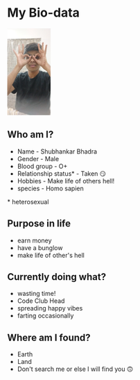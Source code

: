 # My Bio-data

<img src="../Images/shubhankar_2.jpg"  height="200">


## Who am I?
- Name - Shubhankar Bhadra
- Gender - Male
- Blood group - O+
- Relationship status* - Taken 😏
- Hobbies - Make life of others hell!
- species - Homo sapien

\* heterosexual

## Purpose in life

- earn money
- have a bunglow
- make life of other's hell

## Currently doing what?

- wasting time!
- Code Club Head
- spreading happy vibes
- farting occasionally

## Where am I found?
- Earth
- Land
- Don't search me or else I will find you 🙃
